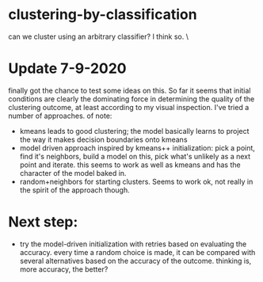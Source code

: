 # clustering-by-classification
can we cluster using an arbitrary classifier? I think so. \

# Update 7-9-2020
finally got the chance to test some ideas on this. So far it seems that initial conditions are clearly the dominating force in determining the quality of the clustering outcome, at least according to my visual inspection. I've tried a number of approaches. of note:
- kmeans leads to good clustering; the model basically learns to project the way it makes decision boundaries onto kmeans
- model driven approach inspired by kmeans++ initialization: pick a point, find it's neighbors, build a model on this, pick what's unlikely as a next point and iterate. this seems to work as well as kmeans and has the character of the model baked in. 
- random+neighbors for starting clusters. Seems to work ok, not really in the spirit of the approach though. 

# Next step:
- try the model-driven initialization with retries based on evaluating the accuracy. every time a random choice is made, it can be compared with several alternatives based on the accuracy of the outcome. thinking is, more accuracy, the better? 
